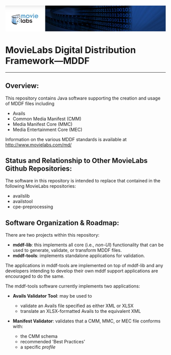 ![screenshot1](mddf-tools/docs/users/md/manifest/validator/v1.1/images/MLabs_header.jpg)
# MovieLabs Digital Distribution Framework—MDDF

---

## Overview:

This repository contains Java software supporting the creation and usage of MDDF files including

* Avails
* Common Media Manifest (CMM)
* Media Manifest Core (MMC)
* Media Entertainment Core (MEC)

Information on the various MDDF standards is available at <http://www.movielabs.com/md/>

## Status and Relationship to Other MovieLabs Github Repositories:

The software in this repository is intended to replace that contained in the following MovieLabs repositories:

* availslib
* availstool
* cpe-preprocessing


## Software Organization & Roadmap:

There are two projects within this repository:

* __mddf-lib__: this implements all core (i.e., *non-UI*) functionality that can be used to generate, validate, or transform MDDF files.
* __mddf-tools__: implements standalone applications for validation.

The applications in mddf-tools are implemented on top of mddf-lib and any developers intending to develop their 
own mddf support applications are encouraged to do the same.

The mddf-tools software currently implements two applications:

   - **Avails Validator Tool**: may be used to
      - validate an Avails file specified as either XML or XLSX
      - translate an XLSX-formatted Avails to the equivalent XML
   
   - **Manifest Validator**: validates that a CMM, MMC, or MEC file conforms with:
     - the CMM schema
     - recommended 'Best Practices'
     - a specific *profile*
      
